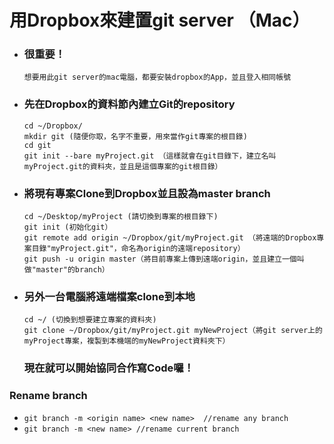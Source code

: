 # 用Dropbox來建置git server （Mac）

* ### 很重要！

  ```
  想要用此git server的mac電腦，都要安裝dropbox的App，並且登入相同帳號
  ```
* ### 先在Dropbox的資料節內建立Git的repository

  ```
  cd ~/Dropbox/
  mkdir git (隨便你取，名字不重要，用來當作git專案的根目錄)
  cd git
  git init --bare myProject.git （這樣就會在git目錄下，建立名叫myProject.git的資料夾，並且是這個專案的git根目錄）
  ```
* ### 將現有專案Clone到Dropbox並且設為master branch

  ```
  cd ~/Desktop/myProject (請切換到專案的根目錄下)
  git init (初始化git）
  git remote add origin ~/Dropbox/git/myProject.git （將遠端的Dropbox專案目錄"myProject.git"，命名為origin的遠端repository）
  git push -u origin master（將目前專案上傳到遠端origin，並且建立一個叫做"master"的branch）
  ```
* ### 另外一台電腦將遠端檔案clone到本地

  ```
  cd ~/ (切換到想要建立專案的資料夾)
  git clone ~/Dropbox/git/myProject.git myNewProject（將git server上的myProject專案，複製到本機端的myNewProject資料夾下）
  ```

  ### 現在就可以開始協同合作寫Code囉！

### Rename branch

* `git branch -m <origin name> <new name>  //rename any branch`
* `git branch -m <new name> //rename current branch`




